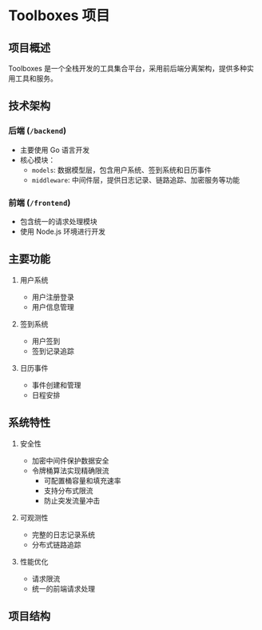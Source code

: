 # Toolboxes 项目

## 项目概述
Toolboxes 是一个全栈开发的工具集合平台，采用前后端分离架构，提供多种实用工具和服务。

## 技术架构

### 后端 (`/backend`)
- 主要使用 Go 语言开发
- 核心模块：
  - `models`: 数据模型层，包含用户系统、签到系统和日历事件
  - `middleware`: 中间件层，提供日志记录、链路追踪、加密服务等功能

### 前端 (`/frontend`)
- 包含统一的请求处理模块
- 使用 Node.js 环境进行开发

## 主要功能
1. 用户系统
   - 用户注册登录
   - 用户信息管理

2. 签到系统
   - 用户签到
   - 签到记录追踪

3. 日历事件
   - 事件创建和管理
   - 日程安排

## 系统特性
1. 安全性
   - 加密中间件保护数据安全
   - 令牌桶算法实现精确限流
     - 可配置桶容量和填充速率
     - 支持分布式限流
     - 防止突发流量冲击

2. 可观测性
   - 完整的日志记录系统
   - 分布式链路追踪

3. 性能优化
   - 请求限流
   - 统一的前端请求处理

## 项目结构
